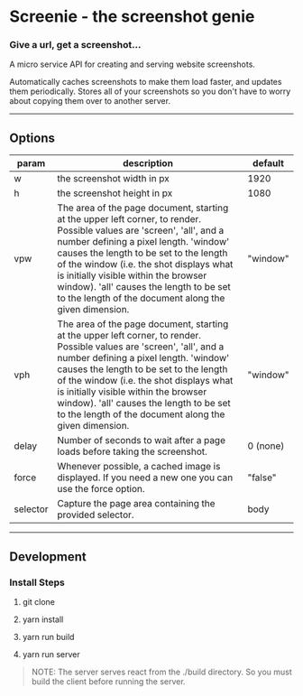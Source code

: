 # Screenie - the screenshot genie
### Give a url, get a screenshot...
A micro service API for creating and serving website screenshots.

Automatically caches screenshots to make them load faster, and updates them periodically. Stores all of your screenshots so you don't have to worry about copying them over to another server.


----------


## Options ##

| param | description | default |
|---|---|---|
| w | the screenshot width in px | 1920 |
| h | the screenshot height in px | 1080 |
| vpw | The area of the page document, starting at the upper left corner, to render. Possible values are 'screen', 'all', and a number defining a pixel length. 'window' causes the length to be set to the length of the window (i.e. the shot displays what is initially visible within the browser window).  'all' causes the length to be set to the length of the document along the given dimension.  | "window" |
| vph | The area of the page document, starting at the upper left corner, to render. Possible values are 'screen', 'all', and a number defining a pixel length. 'window' causes the length to be set to the length of the window (i.e. the shot displays what is initially visible within the browser window).  'all' causes the length to be set to the length of the document along the given dimension.  | "window"
| delay | Number of seconds to wait after a page loads before taking the screenshot. | 0 (none)
| force | Whenever possible, a cached image is displayed. If you need a new one you can use the force option. | "false"
| selector | Capture the page area containing the provided selector. | body

----------

## Development ##

### Install Steps ###

 1. git clone
 
 2. yarn install
 
 3. yarn run build
 
 4. yarn run server

> NOTE: The server serves react from the ./build directory. So you must
> build the client before running the server.



